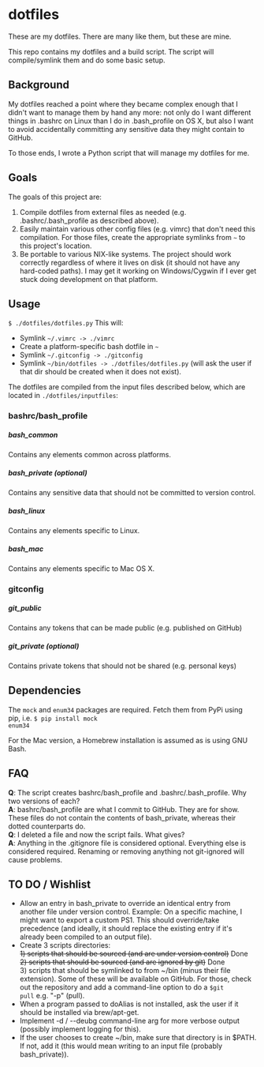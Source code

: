 # dotfiles
These are my dotfiles. There are many like them, but these are mine.

This repo contains my dotfiles and a build script. The script will compile/symlink them and do some basic setup.

## Background
My dotfiles reached a point where they became complex enough that I didn't want to manage them by hand any more: not only do I want different things in .bashrc on Linux than I do in .bash_profile on OS X, but also I want to avoid accidentally committing any sensitive data they might contain to GitHub.

To those ends, I wrote a Python script that will manage my dotfiles for me.

## Goals

The goals of this project are:  
1. Compile dotfiles from external files as needed (e.g. .bashrc/.bash_profile as described above).  
2. Easily maintain various other config files (e.g. vimrc) that don't need this compilation. For those files, create the appropriate symlinks from <code>~</code> to this project's location.  
3. Be portable to various NIX-like systems. The project should work correctly regardless of where it lives on disk (it should not have any hard-coded paths). I may get it working on Windows/Cygwin if I ever get stuck doing development on that platform.  

## Usage
<code>$ ./dotfiles/dotfiles.py</code>
This will:
* Symlink <code>~/.vimrc -> ./vimrc</code>
* Create a platform-specific bash dotfile in <code>~</code>
* Symlink <code>~/.gitconfig -> ./gitconfig</code>
* Symlink <code>~/bin/dotfiles -> ./dotfiles/dotfiles.py</code> (will ask the user if that dir should be created when it does not exist).

The dotfiles are compiled from the input files described below, which are located in <code>./dotfiles/inputfiles</code>:

### bashrc/bash_profile

##### bash_common
Contains any elements common across platforms.

##### bash_private (optional)
Contains any sensitive data that should not be committed to version control.

##### bash_linux
Contains any elements specific to Linux.

##### bash_mac
Contains any elements specific to Mac OS X.

### gitconfig

##### git_public
Contains any tokens that can be made public (e.g. published on GitHub)

##### git_private (optional)
Contains private tokens that should not be shared (e.g. personal keys)

## Dependencies
The <code>mock</code> and <code>enum34</code> packages are required. Fetch them from PyPi using pip, i.e. <code>$ pip install mock enum34</code>

For the Mac version, a Homebrew installation is assumed as is using GNU Bash.

## FAQ
**Q**: The script creates bashrc/bash_profile and .bashrc/.bash_profile. Why two versions of each?  
**A**: bashrc/bash_profile are what I commit to GitHub. They are for show. These files do not contain the contents of bash_private, whereas their dotted counterparts do.  
**Q**: I deleted a file and now the script fails. What gives?  
**A**: Anything in the .gitignore file is considered optional. Everything else is considered required. Renaming or removing anything not git-ignored will cause problems.

## TO DO / Wishlist
- Allow an entry in bash_private to override an identical entry from another file under version control. Example: On a specific machine, I might want to export a custom PS1. This should override/take precedence (and ideally, it should replace the existing entry if it's already been compiled to an output file).
- Create 3 scripts directories:  
  ~~1) scripts that should be sourced (and are under version control)~~ Done  
  ~~2) scripts that should be sourced (and are ignored by git)~~ Done  
  3) scripts that should be symlinked to from ~/bin (minus their file extension). Some of these will be available on GitHub. For those, check out the repository and add a command-line option to do a <code>$git pull</code> e.g. "-p" (pull).
- When a program passed to doAlias is not installed, ask the user if it should be installed via brew/apt-get.
- Implement -d / --deubg command-line arg for more verbose output (possibly implement logging for this).
- If the user chooses to create ~/bin, make sure that directory is in $PATH. If not, add it (this would mean writing to an input file (probably bash_private)).
